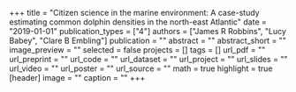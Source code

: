 +++
title = "Citizen science in the marine environment: A case-study estimating common dolphin densities in the north-east Atlantic"
date = "2019-01-01"
publication_types = ["4"]
authors = ["James R Robbins", "Lucy Babey", "Clare B Embling"]
publication = ""
abstract = ""
abstract_short = ""
image_preview = ""
selected = false
projects = []
tags = []
url_pdf = ""
url_preprint = ""
url_code = ""
url_dataset = ""
url_project = ""
url_slides = ""
url_video = ""
url_poster = ""
url_source = ""
math = true
highlight = true
[header]
image = ""
caption = ""
+++

